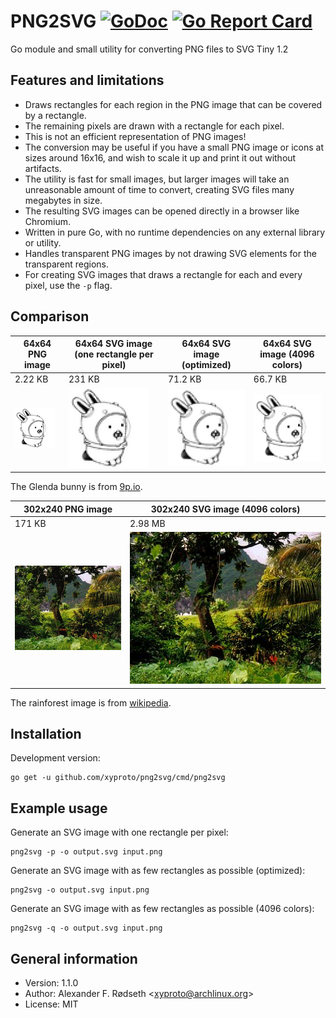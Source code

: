 # PNG2SVG [![GoDoc](https://godoc.org/github.com/xyproto/png2svg?status.svg)](http://godoc.org/github.com/xyproto/png2svg) [![Go Report Card](https://goreportcard.com/badge/github.com/xyproto/png2svg)](https://goreportcard.com/report/github.com/xyproto/png2svg)

Go module and small utility for converting PNG files to SVG Tiny 1.2

## Features and limitations

* Draws rectangles for each region in the PNG image that can be covered by a rectangle.
* The remaining pixels are drawn with a rectangle for each pixel.
* This is not an efficient representation of PNG images!
* The conversion may be useful if you have a small PNG image or icons at sizes around 16x16, and wish to scale it up and print it out without artifacts.
* The utility is fast for small images, but larger images will take an unreasonable amount of time to convert, creating SVG files many megabytes in size.
* The resulting SVG images can be opened directly in a browser like Chromium.
* Written in pure Go, with no runtime dependencies on any external library or utility.
* Handles transparent PNG images by not drawing SVG elements for the transparent regions.
* For creating SVG images that draws a rectangle for each and every pixel, use the `-p` flag.

## Comparison

| 64x64 PNG image      | 64x64 SVG image (one rectangle per pixel) | 64x64 SVG image (optimized) | 64x64 SVG image (4096 colors) |
| -------------------- | ----------------------------------------- | --------------------------- | ----------------------------- |
| 2.22 KB              | 231 KB                                    | 71.2 KB                     | 66.7 KB                       |
| ![png](img/acme.png) | ![png](img/acme_singlepixel.svg)          | ![png](img/acme.svg)        | ![png](img/acme4096.svg)      |

The Glenda bunny is from [9p.io](https://9p.io/plan9/glenda.html).

| 302x240 PNG image          | 302x240 SVG image (4096 colors)  |
| -------------------------- | -------------------------------- |
| 171 KB                     | 2.98 MB                          |
| ![png](img/rainforest.png) | ![png](img/rainforest4096.svg)   |

The rainforest image is from [wikipedia](https://en.wikipedia.org/wiki/Landscape).

## Installation

Development version:

    go get -u github.com/xyproto/png2svg/cmd/png2svg

## Example usage

Generate an SVG image with one rectangle per pixel:

    png2svg -p -o output.svg input.png

Generate an SVG image with as few rectangles as possible (optimized):

    png2svg -o output.svg input.png

Generate an SVG image with as few rectangles as possible (4096 colors):

    png2svg -q -o output.svg input.png

## General information

* Version: 1.1.0
* Author: Alexander F. Rødseth &lt;xyproto@archlinux.org&gt;
* License: MIT

